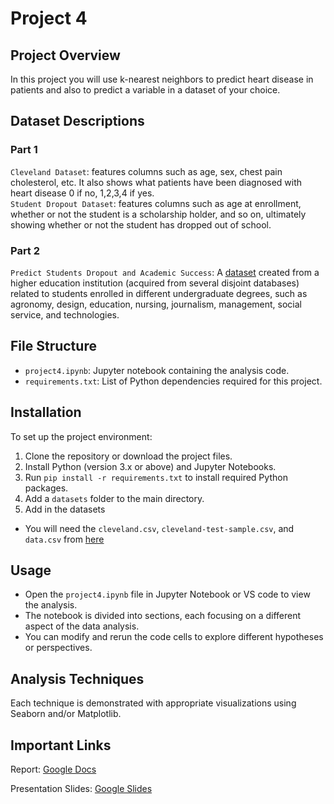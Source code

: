 # Project 4

## Project Overview

In this project you will use k-nearest neighbors to predict heart disease in patients and also to predict a variable in a dataset of your choice.

## Dataset Descriptions

### Part 1

`Cleveland Dataset`: features columns such as age, sex, chest pain cholesterol, etc. It also shows what patients have been diagnosed with heart disease 0 if no, 1,2,3,4 if yes.  
`Student Dropout Dataset`: features columns such as age at enrollment, whether or not the student is a scholarship holder, and so on, ultimately showing whether or not the student has dropped out of school.

### Part 2

`Predict Students Dropout and Academic Success`: A [dataset](https://archive.ics.uci.edu/dataset/697/predict+students+dropout+and+academic+success) created from a higher education institution (acquired from several disjoint databases) related to students enrolled in different undergraduate degrees, such as agronomy, design, education, nursing, journalism, management, social service, and technologies.

## File Structure

- `project4.ipynb`: Jupyter notebook containing the analysis code.
- `requirements.txt`: List of Python dependencies required for this project.

## Installation

To set up the project environment:

1. Clone the repository or download the project files.
2. Install Python (version 3.x or above) and Jupyter Notebooks.
3. Run `pip install -r requirements.txt` to install required Python packages.
4. Add a `datasets` folder to the main directory.
5. Add in the datasets

- You will need the `cleveland.csv`, `cleveland-test-sample.csv`, and `data.csv` from [here](https://archive.ics.uci.edu/dataset/697/predict+students+dropout+and+academic+success)

## Usage

- Open the `project4.ipynb` file in Jupyter Notebook or VS code to view the analysis.
- The notebook is divided into sections, each focusing on a different aspect of the data analysis.
- You can modify and rerun the code cells to explore different hypotheses or perspectives.

## Analysis Techniques

Each technique is demonstrated with appropriate visualizations using Seaborn and/or Matplotlib.

## Important Links

Report: [Google Docs](https://docs.google.com/document/d/1_uHO2i2JKADDBGFWtBEDdWbB4L5rg-0Mrkmxr2xr-Sw/edit?usp=sharing)

Presentation Slides: [Google Slides](https://docs.google.com/presentation/d/1kLN96cSxOZiTaoHfYGIN81VMdP-QEhJb0ISpURfhslg/edit?usp=sharing)
